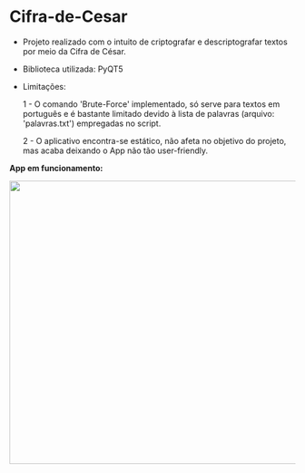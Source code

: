 # Cifra-de-Cesar

 - Projeto realizado com o intuito de criptografar e descriptografar textos por meio da Cifra de César.
 - Biblioteca utilizada: PyQT5
 - Limitações: 
 
    1 - O comando 'Brute-Force' implementado, só serve para textos em português e é bastante limitado devido à lista de palavras (arquivo: 'palavras.txt') empregadas no script.
 
    2 - O aplicativo encontra-se estático, não afeta no objetivo do projeto, mas acaba deixando o App não tão user-friendly.
    
<b> App em funcionamento: </b>


<img src= "https://user-images.githubusercontent.com/89531380/137602817-e96a9604-facd-4d4e-8555-14cd374880e3.gif" width="650" height="500"/>
